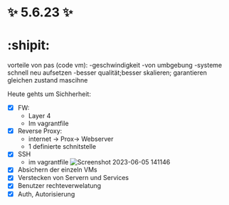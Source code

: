 # :sparkles: 5.6.23 :sparkles: 
# :shipit:
vorteile von pas (code vm):
-geschwindigkeit
-von umbgebung
-systeme schnell neu aufsetzen
-besser qualität;besser skalieren; garantieren gleichen zustand mascihne

Heute gehts um Sichherheit:
 - [x] FW:
   - Layer 4
   - Im vagrantfile
- [x] Reverse Proxy:
   - internet -> Prox-> Webserver
   - 1 definierte schnitstelle
- [x] SSH
   - im vagrantfile
    ![Screenshot 2023-06-05 141146](https://github.com/aurora150/M300/assets/52505952/eb93c0f1-ff10-481a-adf9-c4ded073cc87)
- [x] Absichern der einzeln VMs
- [x] Verstecken von Servern  und Services
- [x] Benutzer rechteverwelatung
- [x] Auth, Autorisierung 
